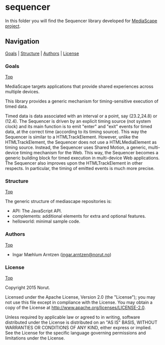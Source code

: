 <!--
	Copyright 2015 Norut Northern Research Institute
	Author : Ingar Mæhlum Arntzen

	Licensed under the Apache License, Version 2.0 (the "License");
   	you may not use this file except in compliance with the License.
   	You may obtain a copy of the License at

       http://www.apache.org/licenses/LICENSE-2.0

   	Unless required by applicable law or agreed to in writing, software
   	distributed under the License is distributed on an "AS IS" BASIS,
   	WITHOUT WARRANTIES OR CONDITIONS OF ANY KIND, either express or implied.
   	See the License for the specific language governing permissions and
   	limitations under the License.
-->

# sequencer

In this folder you will find the Sequencer library developed for [MediaScape project](http://mediascapeproject.eu/).

## Navigation
[Goals][] | [Structure][] | [Authors][] | [License][]

### Goals
[Top][]

MediaScape targets applications that provide shared experiences across multiple devices.

This library provides a generic mechanism for timing-sensitive execution of timed data. 

Timed data is data associated with an interval or a point, say (23.2,24.8) or (12.4). The Sequencer is driven by an explicit timing source (not system clock) and its main function is to emit "enter" and "exit" events for timed data, at the correct time (according to its timing source). This way the Sequencer is similar to a HTMLTrackElement. However, unlike the HTMLTrackElement, the Sequencer does not use a HTMLMediaElement as timing source. Instead, the Sequencer uses Shared Motion, a generic, multi-device timing mechanism for the Web. This way, the Sequencer becomes a generic building block for timed execution in multi-device Web applications. The Sequencer also improves upon the HTMLTrackElement in other respects. In particular, the timing of emitted events is much more precise.

### Structure
[Top][]

The generic structure of mediascape repositories is:

  * API: The JavaScript API.
  * complements: additional elements for extra and optional features.
  * helloworld: minimal sample code.

### Authors
[Top][]

- Ingar Mæhlum Arntzen (ingar.arntzen@norut.no)

### License
[Top][]

Copyright 2015 Norut.

Licensed under the Apache License, Version 2.0 (the "License"); you may not use this file except in compliance with the License. You may obtain a copy of the License at http://www.apache.org/licenses/LICENSE-2.0.

Unless required by applicable law or agreed to in writing, software distributed under the License is distributed on an "AS IS" BASIS, WITHOUT WARRANTIES OR CONDITIONS OF ANY KIND, either express or implied. See the License for the specific language governing permissions and limitations under the License.

[Top]: #navigation
[Goals]: #goals
[Structure]: #structure
[Authors]: #authors
[License]: #license